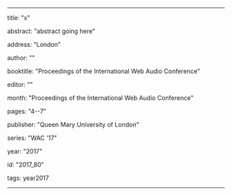 ---
      
title: "x" 
      
abstract: "abstract going here"
      
address: "London" 
      
author: "" 
      
booktitle: "Proceedings of the International Web Audio Conference" 
      
editor: "" 
      
month: "Proceedings of the International Web Audio Conference"
      
pages: "4--7" 
      
publisher: "Queen Mary University of London" 
      
series: "WAC '17"  
      
year: "2017" 
      
id: "2017_80" 
      
tags: year2017 
      
---